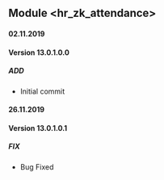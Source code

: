 ## Module <hr_zk_attendance>

#### 02.11.2019
#### Version 13.0.1.0.0
##### ADD
- Initial commit

#### 26.11.2019
#### Version 13.0.1.0.1
##### FIX
- Bug Fixed
